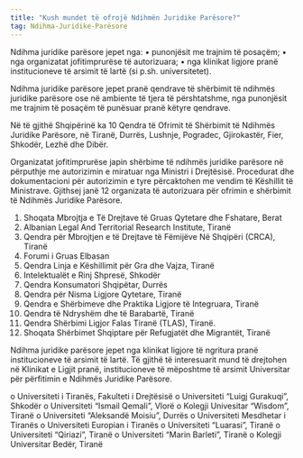 ```yaml
---
title: "Kush mundet të ofrojë Ndihmën Juridike Parësore?"
tag: Ndihma-Juridike-Parësore
---
```


Ndihma juridike parësore jepet nga: 
•	punonjësit me trajnim të posaçëm; 
•	nga organizatat jofitimprurëse të autorizuara; 
•	nga klinikat ligjore pranë institucioneve të arsimit të lartë (si p.sh. universitetet).

Ndihma juridike parësore jepet pranë qendrave të shërbimit të ndihmës juridike parësore ose në ambiente të tjera të përshtatshme, nga punonjësit me trajnim të posaçëm të punësuar pranë këtyre qendrave. 

Në të gjithë Shqipërinë ka 10 Qendra të Ofrimit të Shërbimit të Ndihmës Juridike Parësore, në Tiranë, Durrës, Lushnje, Pogradec, Gjirokastër, Fier, Shkodër, Lezhë dhe Dibër. 

Organizatat jofitimprurëse japin shërbime të ndihmës juridike parësore në përputhje me autorizimin e miratuar nga Ministri i Drejtësisë. Procedurat dhe dokumentacioni për autorizimin e tyre përcaktohen me vendim të Këshillit të Ministrave. Gjithsej janë 12 organizata të autorizuara për ofrimin e shërbimit të Ndihmës Juridike Parësore. 

1.	Shoqata Mbrojtja e Të Drejtave të Gruas Qytetare dhe Fshatare, Berat
2.	Albanian Legal And Territorial Research Institute, Tiranë
3.	Qendra për Mbrojtjen e të Drejtave të Fëmijëve Në Shqipëri (CRCA), Tiranë
4.	Forumi i Gruas Elbasan
5.	Qendra Linja e Këshillimit për Gra dhe Vajza, Tiranë
6.	Intelektualët e Rinj Shpresë, Shkodër
7.	Qendra Konsumatori Shqipëtar, Durrës
8.	Qendra për Nisma Ligjore Qytetare, Tiranë
9.	Qendra e Shërbimeve dhe Praktika Ligjore të Integruara, Tiranë
10.	Qendra të Ndryshëm dhe të Barabartë, Tiranë
11.	Qendra Shërbimi Ligjor Falas Tiranë (TLAS), Tiranë.
12.	Shoqata Shërbimet Shqiptare për Refugjatët dhe Migrantët, Tiranë

Ndihma juridike parësore jepet nga klinikat ligjore të ngritura pranë institucioneve të arsimit të lartë. Të gjithë të interesuarit mund të drejtohen në Klinikat e Ligjit pranë, institucioneve të mëposhtme të arsimit Universitar për përfitimin e Ndihmës Juridike Parësore.

o	Universiteti i Tiranës, Fakulteti i Drejtësisë
o	Universiteti “Luigj Gurakuqi”, Shkodër
o	Universiteti “Ismail Qemali”, Vlorë
o	Kolegji Univesitar “Wisdom”, Tiranë
o	Universiteti “Aleksandë Moisiu”, Durrës 
o	Universiteti Mesdhetar i Tiranës
o	Universiteti Europian i Tiranës
o	Universiteti “Luarasi”, Tiranë
o	Universiteti “Qiriazi”, Tiranë
o	Universiteti “Marin Barleti”, Tiranë
o	Kolegji Universitar Bedër, Tiranë


